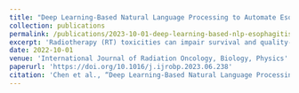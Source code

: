 ```yaml
---
title: "Deep Learning-Based Natural Language Processing to Automate Esophagitis Severity Grading from the Electronic Health Records"
collection: publications
permalink: /publications/2023-10-01-deep-learning-based-nlp-esophagitis.md
excerpt: 'Radiotherapy (RT) toxicities can impair survival and quality-of-life, yet their risk factors and optimal management are under-studied. Real-world evidence holds enormous potential to improve our understanding of RT adverse events, but this information is often only documented in clinic notes and cannot, at present, be automatically extracted. To address this unmet need, we developed natural language processing (NLP) algorithms to automatically identify the presence and severity of esophagitis from notes of patients treated with thoracic RT.'
date: 2022-10-01
venue: 'International Journal of Radiation Oncology, Biology, Physics'
paperurl: 'https://doi.org/10.1016/j.ijrobp.2023.06.238'
citation: 'Chen et al., “Deep Learning-Based Natural Language Processing to Automate Esophagitis Severity Grading from the Electronic Health Records.”'
---
```


